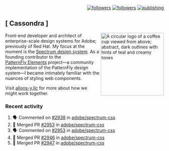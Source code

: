 <p align="right"><a rel="me" href="https://front-end.social/@castastrophe">
    <img alt="followers" title="Follow me on Mastodon" src="https://img.shields.io/mastodon/follow/109297102751309835?domain=https%3A%2F%2Ffront-end.social&label=Follow&logo=mastodon&logoColor=white&style=for-the-badge&labelColor=008080&color=006969"/></a>
  <a href="https://codepen.io/castastrophe/">
    <img alt="followers" title="Follow me on CodePen" src="https://img.shields.io/badge/23-1?color=640464&labelColor=7c007c&style=for-the-badge&logo=codepen&label=Follow"/></a>
<a href="https://castastrophe.medium.com/">
    <img alt="publishing" title="View articles on Medium" src="https://img.shields.io/badge/107-1?color=666&labelColor=444&label=subscribe&logo=medium&logoColor=white&style=for-the-badge"/></a>
</p>

## [&nbsp;Cassondra&nbsp;]

<img align="right" src="https://github-production-user-asset-6210df.s3.amazonaws.com/1840295/253016758-ba468774-1cd3-42c2-8f43-947b5eeb5edf.png" height="200" alt="A circular logo of a coffee cup viewed from above; abstract, dark outlines with hints of teal and creamy tones">

Front-end developer and architect of enterprise-scale design systems for Adobe; previously of Red Hat. My focus at the moment is the [Spectrum design system](https://github.com/adobe/spectrum-css). As a founding contributor to the [PatternFly&nbsp;Elements](https://github.com/patternfly/patternfly-elements) project&mdash;a community implementation of the PatternFly design system&mdash;I became intimately familiar with the nuances of styling web components.

Visit [allons-y.llc](http://allons-y.llc/) for more about how we might work together.

### Recent activity

<!--START_SECTION:activity-->
1. 🗣 Commented on [#2938](https://github.com/adobe/spectrum-css/pull/2938#issuecomment-2259043295) in [adobe/spectrum-css](https://github.com/adobe/spectrum-css)
2. 🎉 Merged PR [#2953](https://github.com/adobe/spectrum-css/pull/2953) in [adobe/spectrum-css](https://github.com/adobe/spectrum-css)
3. 🗣 Commented on [#2953](https://github.com/adobe/spectrum-css/pull/2953#issuecomment-2258987642) in [adobe/spectrum-css](https://github.com/adobe/spectrum-css)
4. 🎉 Merged PR [#2946](https://github.com/adobe/spectrum-css/pull/2946) in [adobe/spectrum-css](https://github.com/adobe/spectrum-css)
5. 🎉 Merged PR [#2947](https://github.com/adobe/spectrum-css/pull/2947) in [adobe/spectrum-css](https://github.com/adobe/spectrum-css)
<!--END_SECTION:activity-->
